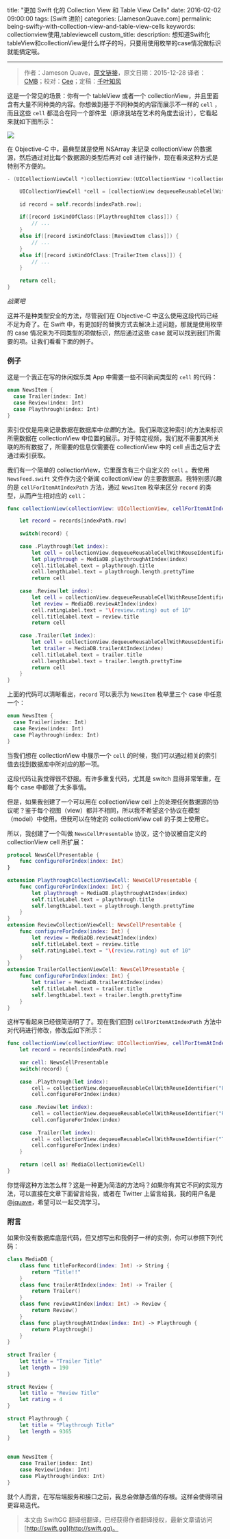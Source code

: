 title: "更加 Swift 化的 Collection View 和 Table View Cells"
date: 2016-02-02 09:00:00
tags: [Swift 进阶]
categories: [JamesonQuave.com]
permalink: being-swifty-with-collection-view-and-table-view-cells
keywords: collectionview使用,tableviewcell
custom_title: 
description: 想知道Swift化tableView和collectionView是什么样子的吗，只要用使用枚举的case情况做标识就能搞定哦。

---
> 作者：Jameson Quave，[原文链接](http://jamesonquave.com/blog/being-swifty-with-collection-view-and-table-view-cells/)，原文日期：2015-12-28
> 译者：[CMB](https://github.com/chenmingbiao)；校对：[Cee](https://github.com/Cee)；定稿：[千叶知风](http://weibo.com/xiaoxxiao)
  








<!--此处开始正文-->

这是一个常见的场景：你有一个 tableView 或者一个 collectionView，并且里面含有大量不同种类的内容。你想做到基于不同种类的内容而展示不一样的 `cell` ，而且这些 `cell` 都混合在同一个部件里（原谅我站在艺术的角度去设计），它看起来就如下图所示：

<!--more-->

![](/img/articles/being-swifty-with-collection-view-and-table-view-cells/53092553e2ff9f43.png1454341216.473366) 

在 Objective-C 中，最典型就是使用 NSArray 来记录 collectionView 的数据源，然后通过对比每个数据源的类型后再对 cell 进行操作，现在看来这种方式是特别不方便的。

```objective-c
- (UICollectionViewCell *)collectionView:(UICollectionView *)collectionView cellForItemAtIndexPath:(NSIndexPath *)indexPath {

    UICollectionViewCell *cell = [collectionView dequeueReusableCellWithReuseIdentifier:@"identifier" forIndexPath:indexPath];
 
    id record = self.records[indexPath.row];
 
    if([record isKindOfClass:[PlaythroughItem class]]) {
        // ...
    }
    else if([record isKindOfClass:[ReviewItem class]]) {
        // ...
    }
    else if([record isKindOfClass:[TrailerItem class]]) {
        // ...
    }
 
    return cell;
}
```
*战栗吧*

这并不是种类型安全的方法，尽管我们在 Objective-C 中这么使用这段代码已经不足为奇了。在 Swift 中，有更加好的替换方式去解决上述问题，那就是使用枚举的 case 情况来为不同类型的项做标识，然后通过这些 case 就可以找到我们所需要的项。让我们看看下面的例子。

### 例子

这是一个我正在写的休闲娱乐类 App 中需要一些不同新闻类型的 `cell` 的代码：

```swift
enum NewsItem {
  case Trailer(index: Int)
  case Review(index: Int)
  case Playthrough(index: Int)
}
```

索引仅仅是用来记录数据在数据库中*位置*的方法。我们采取这种索引的方法来标识所需数据在 collectionView 中位置的展示。对于特定视频，我们就不需要其所关联的所有数据了，所需要的信息仅需要在 collectionView 中的 cell 点击之后才去通过索引获取。

我们有一个简单的 collectionView，它里面含有三个自定义的 `cell` 。我使用 `NewsFeed.swift` 文件作为这个新闻 collectionView 的主要数据源。我特别感兴趣的是 `cellForItemAtIndexPath` 方法，通过 `NewsItem` 枚举来区分 `record` 的类型，从而产生相对应的 `cell`：

```swift
func collectionView(collectionView: UICollectionView, cellForItemAtIndexPath indexPath: NSIndexPath) -> UICollectionViewCell {

    let record = records[indexPath.row]
 
    switch(record) {
 
    case .Playthrough(let index): 
        let cell = collectionView.dequeueReusableCellWithReuseIdentifier("PlaythroughCell", forIndexPath: indexPath) as! PlaythroughCollectionViewCell
        let playthrough = MediaDB.playthroughAtIndex(index)
        cell.titleLabel.text = playthrough.title
        cell.lengthLabel.text = playthrough.length.prettyTime
        return cell
 
    case .Review(let index):
        let cell = collectionView.dequeueReusableCellWithReuseIdentifier("ReviewCell", forIndexPath: indexPath) as! ReviewCollectionViewCell
        let review = MediaDB.reviewAtIndex(index)
        cell.ratingLabel.text = "\(review.rating) out of 10"
        cell.titleLabel.text = review.title
        return cell
 
    case .Trailer(let index):
        let cell = collectionView.dequeueReusableCellWithReuseIdentifier("TrailerCell", forIndexPath: indexPath) as! TrailerCollectionViewCell
        let trailer = MediaDB.trailerAtIndex(index)
        cell.titleLabel.text = trailer.title
        cell.lengthLabel.text = trailer.length.prettyTime
        return cell
    }
}
```

上面的代码可以清晰看出，`record` 可以表示为 `NewsItem` 枚举里三个 case 中任意一个：

```swift
enum NewsItem {
  case Trailer(index: Int)
  case Review(index: Int)
  case Playthrough(index: Int)
}
```

当我们想在 collectionView 中展示一个 `cell` 的时候，我们可以通过相关的索引值去找到数据库中所对应的那一项。

这段代码让我觉得很不舒服。有许多重复代码，尤其是 switch 显得非常笨重，在每个 case 中都做了太多事情。

但是，如果我创建了一个可以用在 collectionView cell 上的处理任何数据源的协议呢？鉴于每个视图（view）都并不相同，所以我不希望这个协议在模型（model）中使用。但我可以在特定的 collectionView cell 的子类上使用它。

所以，我创建了一个叫做 `NewsCellPresentable` 协议，这个协议被自定义的 collectionView cell 所扩展：

```swift
protocol NewsCellPresentable {
    func configureForIndex(index: Int)
}
 
extension PlaythroughCollectionViewCell: NewsCellPresentable {
    func configureForIndex(index: Int) {
        let playthrough = MediaDB.playthroughAtIndex(index)
        self.titleLabel.text = playthrough.title
        self.lengthLabel.text = playthrough.length.prettyTime
    }
}
extension ReviewCollectionViewCell: NewsCellPresentable {
    func configureForIndex(index: Int) {
        let review = MediaDB.reviewAtIndex(index)
        self.titleLabel.text = review.title
        self.ratingLabel.text = "\(review.rating) out of 10"
    }
}
extension TrailerCollectionViewCell: NewsCellPresentable {
    func configureForIndex(index: Int) {
        let trailer = MediaDB.trailerAtIndex(index)
        self.titleLabel.text = trailer.title
        self.lengthLabel.text = trailer.length.prettyTime
    }
}
```

这样写看起来已经很简洁明了了。现在我们回到 `cellForItemAtIndexPath` 方法中对代码进行修改，修改后如下所示：

```swift
func collectionView(collectionView: UICollectionView, cellForItemAtIndexPath indexPath: NSIndexPath) -> UICollectionViewCell {
    let record = records[indexPath.row]
 
    var cell: NewsCellPresentable
    switch(record) {
 
    case .Playthrough(let index):
        cell = collectionView.dequeueReusableCellWithReuseIdentifier("PlaythroughCell", forIndexPath: indexPath) as! PlaythroughCollectionViewCell
        cell.configureForIndex(index)
 
    case .Review(let index):
        cell = collectionView.dequeueReusableCellWithReuseIdentifier("ReviewCell", forIndexPath: indexPath) as! ReviewCollectionViewCell
        cell.configureForIndex(index)
 
    case .Trailer(let index):
        cell = collectionView.dequeueReusableCellWithReuseIdentifier("TrailerCell", forIndexPath: indexPath) as! TrailerCollectionViewCell
        cell.configureForIndex(index)
    }
 
    return (cell as! MediaCollectionViewCell)
}
```

你觉得这种方法怎么样？这是一种更为简洁的方法吗？如果你有其它不同的实现方法，可以直接在文章下面留言给我，或者在 Twitter 上留言给我，我的用户名是 [@jquave](https://twitter.com/jquave)，希望可以一起交流学习。

### 附言

如果你没有数据库底层代码，但又想写出和我例子一样的实例，你可以参照下列代码：

```swift
class MediaDB {
    class func titleForRecord(index: Int) -> String {
        return "Title!!"
    }
    class func trailerAtIndex(index: Int) -> Trailer {
        return Trailer()
    }
    class func reviewAtIndex(index: Int) -> Review {
        return Review()
    }
    class func playthroughAtIndex(index: Int) -> Playthrough {
        return Playthrough()
    }
}
 
struct Trailer {
    let title = "Trailer Title"
    let length = 190
}
 
struct Review {
    let title = "Review Title"
    let rating = 4
}
 
struct Playthrough {
    let title = "Playthrough Title"
    let length = 9365
}
 
 
enum NewsItem {
    case Trailer(index: Int)
    case Review(index: Int)
    case Playthrough(index: Int)
}
```

就个人而言，在写后端服务和接口之前，我总会做静态值的存根。这样会使得项目更容易迭代。
> 本文由 SwiftGG 翻译组翻译，已经获得作者翻译授权，最新文章请访问 [http://swift.gg](http://swift.gg)。